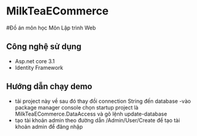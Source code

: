 # MilkTeaECommerce
#Đồ án môn học Môn Lập trình Web
## Công nghệ sử dụng
- Asp.net core 3.1
- Identity Framework
## Hướng dẫn chạy demo
- tải project này về sau đó thay đồi connection String đến database
-vào package manager console chọn startup project là MilkTeaECommerce.DataAccess và gõ lệnh update-database
- tạo tài khoản admin theo đường dẫn /Admin/User/Create để tạo tài khoản admin để đăng nhập

